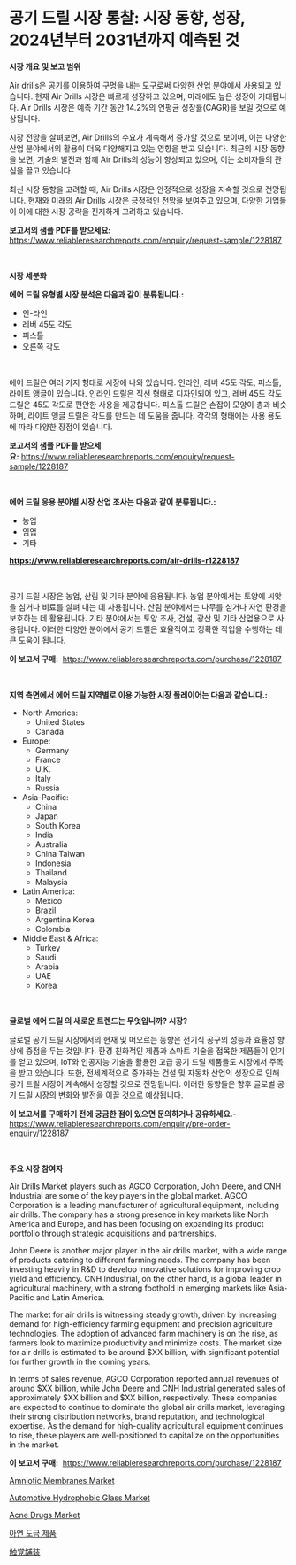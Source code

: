 <p><h1>공기 드릴 시장 통찰: 시장 동향, 성장, 2024년부터 2031년까지 예측된 것</h1></p><p><strong>시장 개요 및 보고 범위</strong></p>
<p><p>Air drills은 공기를 이용하여 구멍을 내는 도구로써 다양한 산업 분야에서 사용되고 있습니다. 현재 Air Drills 시장은 빠르게 성장하고 있으며, 미래에도 높은 성장이 기대됩니다. Air Drills 시장은 예측 기간 동안 14.2%의 연평균 성장률(CAGR)을 보일 것으로 예상됩니다.</p><p>시장 전망을 살펴보면, Air Drills의 수요가 계속해서 증가할 것으로 보이며, 이는 다양한 산업 분야에서의 활용이 더욱 다양해지고 있는 영향을 받고 있습니다. 최근의 시장 동향을 보면, 기술의 발전과 함께 Air Drills의 성능이 향상되고 있으며, 이는 소비자들의 관심을 끌고 있습니다.</p><p>최신 시장 동향을 고려할 때, Air Drills 시장은 안정적으로 성장을 지속할 것으로 전망됩니다. 현재와 미래의 Air Drills 시장은 긍정적인 전망을 보여주고 있으며, 다양한 기업들이 이에 대한 시장 공략을 진지하게 고려하고 있습니다.</p></p>
<p><strong>보고서의 샘플 PDF를 받으세요:</strong> <a href="https://www.reliableresearchreports.com/enquiry/request-sample/1228187">https://www.reliableresearchreports.com/enquiry/request-sample/1228187</a></p>
<p>&nbsp;</p>
<p><strong>시장 세분화</strong></p>
<p><strong>에어 드릴 유형별 시장 분석은 다음과 같이 분류됩니다.:</strong></p>
<p><ul><li>인-라인</li><li>레버 45도 각도</li><li>피스톨</li><li>오른쪽 각도</li></ul></p>
<p>&nbsp;</p>
<p><p>에어 드릴은 여러 가지 형태로 시장에 나와 있습니다. 인라인, 레버 45도 각도, 피스톨, 라이트 앵글이 있습니다. 인라인 드릴은 직선 형태로 디자인되어 있고, 레버 45도 각도 드릴은 45도 각도로 편안한 사용을 제공합니다. 피스톨 드릴은 손잡이 모양이 총과 비슷하며, 라이트 앵글 드릴은 각도를 만드는 데 도움을 줍니다. 각각의 형태에는 사용 용도에 따라 다양한 장점이 있습니다.</p></p>
<p><strong>보고서의 샘플 PDF를 받으세요:</strong>&nbsp;<a href="https://www.reliableresearchreports.com/enquiry/request-sample/1228187">https://www.reliableresearchreports.com/enquiry/request-sample/1228187</a></p>
<p>&nbsp;</p>
<p><strong> 에어 드릴 응용 분야별 시장 산업 조사는 다음과 같이 분류됩니다.:</strong></p>
<p><ul><li>농업</li><li>임업</li><li>기타</li></ul></p>
<p><strong><a href="https://www.reliableresearchreports.com/air-drills-r1228187">https://www.reliableresearchreports.com/air-drills-r1228187</a></strong></p>
<p>&nbsp;</p>
<p><p>공기 드릴 시장은 농업, 산림 및 기타 분야에 응용됩니다. 농업 분야에서는 토양에 씨앗을 심거나 비료를 살펴 내는 데 사용됩니다. 산림 분야에서는 나무를 심거나 자연 환경을 보호하는 데 활용됩니다. 기타 분야에서는 토양 조사, 건설, 광산 및 기타 산업용으로 사용됩니다. 이러한 다양한 분야에서 공기 드릴은 효율적이고 정확한 작업을 수행하는 데 큰 도움이 됩니다.</p></p>
<p><strong>이 보고서 구매:</strong>&nbsp; <a href="https://www.reliableresearchreports.com/purchase/1228187">https://www.reliableresearchreports.com/purchase/1228187</a></p>
<p>&nbsp;</p>
<p><strong>지역 측면에서 에어 드릴 지역별로 이용 가능한 시장 플레이어는 다음과 같습니다.:</strong></p>
<p><ul>
    <li>
        North America:
        <ul>
            <li>United States</li>
            <li>Canada</li>
        </ul>
    </li>
    <li>
        Europe:
        <ul>
            <li>Germany</li>
            <li>France</li>
            <li>U.K.</li>
            <li>Italy</li>
            <li>Russia</li>
        </ul>
    </li>
    <li>
        Asia-Pacific:
        <ul>
            <li>China</li>
            <li>Japan</li>
            <li>South Korea</li>
            <li>India</li>
            <li>Australia</li>
            <li>China Taiwan</li>
            <li>Indonesia</li>
            <li>Thailand</li>
            <li>Malaysia</li>
        </ul>
    </li>
    <li>
        Latin America:
        <ul>
            <li>Mexico</li>
            <li>Brazil</li>
            <li>Argentina Korea</li>
            <li>Colombia</li>
        </ul>
    </li>
    <li>
        Middle East & Africa:
        <ul>
            <li>Turkey</li>
            <li>Saudi</li>
            <li>Arabia</li>
            <li>UAE</li>
            <li>Korea</li>
        </ul>
    </li>
    </ul></p>
<p>&nbsp;</p>
<p><strong>글로벌 에어 드릴 의 새로운 트렌드는 무엇입니까? 시장?</strong></p>
<p><p>글로벌 공기 드릴 시장에서의 현재 및 떠오르는 동향은 전기식 공구의 성능과 효율성 향상에 중점을 두는 것입니다. 환경 친화적인 제품과 스마트 기술을 접목한 제품들이 인기를 얻고 있으며, IoT와 인공지능 기술을 활용한 고급 공기 드릴 제품들도 시장에서 주목을 받고 있습니다. 또한, 전세계적으로 증가하는 건설 및 자동차 산업의 성장으로 인해 공기 드릴 시장이 계속해서 성장할 것으로 전망됩니다. 이러한 동향들은 향후 글로벌 공기 드릴 시장의 변화와 발전을 이끌 것으로 예상됩니다.</p></p>
<p><strong>이 보고서를 구매하기 전에 궁금한 점이 있으면 문의하거나 공유하세요.</strong>- <a href="https://www.reliableresearchreports.com/enquiry/pre-order-enquiry/1228187">https://www.reliableresearchreports.com/enquiry/pre-order-enquiry/1228187</a></p>
<p>&nbsp;</p>
<p><strong>주요 시장 참여자</strong></p>
<p><p>Air Drills Market players such as AGCO Corporation, John Deere, and CNH Industrial are some of the key players in the global market. AGCO Corporation is a leading manufacturer of agricultural equipment, including air drills. The company has a strong presence in key markets like North America and Europe, and has been focusing on expanding its product portfolio through strategic acquisitions and partnerships.</p><p>John Deere is another major player in the air drills market, with a wide range of products catering to different farming needs. The company has been investing heavily in R&D to develop innovative solutions for improving crop yield and efficiency. CNH Industrial, on the other hand, is a global leader in agricultural machinery, with a strong foothold in emerging markets like Asia-Pacific and Latin America.</p><p>The market for air drills is witnessing steady growth, driven by increasing demand for high-efficiency farming equipment and precision agriculture technologies. The adoption of advanced farm machinery is on the rise, as farmers look to maximize productivity and minimize costs. The market size for air drills is estimated to be around $XX billion, with significant potential for further growth in the coming years.</p><p>In terms of sales revenue, AGCO Corporation reported annual revenues of around $XX billion, while John Deere and CNH Industrial generated sales of approximately $XX billion and $XX billion, respectively. These companies are expected to continue to dominate the global air drills market, leveraging their strong distribution networks, brand reputation, and technological expertise. As the demand for high-quality agricultural equipment continues to rise, these players are well-positioned to capitalize on the opportunities in the market.</p></p>
<p><strong>이 보고서 구매:</strong>&nbsp;&nbsp;<a href="https://www.reliableresearchreports.com/purchase/1228187">https://www.reliableresearchreports.com/purchase/1228187</a></p>
<p><p><a href="https://github.com/beatblasta/Market-Research-Report-List-2/blob/main/amniotic-membranes-market.md">Amniotic Membranes Market</a></p><p><a href="https://www.linkedin.com/pulse/automotive-hydrophobic-glass-market-comprehensive-report-its-lkccc?trackingId=cWC08LAiSZyHL8nGuDYFBg%3D%3D">Automotive Hydrophobic Glass Market</a></p><p><a href="https://github.com/shotows/Market-Research-Report-List-2/blob/main/acne-drugs-market.md">Acne Drugs Market</a></p><p><a href="https://github.com/darrellockm3ytan895656/Market-Research-Report-List-1/blob/main/227580524165.md">아연 도금 제품</a></p><p><a href="https://github.com/zjkmgcs938405/Market-Research-Report-List-1/blob/main/628315725906.md">触覚舗装</a></p></p>